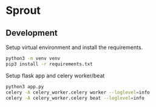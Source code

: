 # Sprout

## Development

Setup virtual environment and install the requirements.

```sh
python3 -m venv venv
pip3 install -r requirements.txt
```

Setup flask app and celery worker/beat
```sh
python3 app.py
celery -A celery_worker.celery worker --loglevel=info
celery -A celery_worker.celery beat --loglevel=info
```
